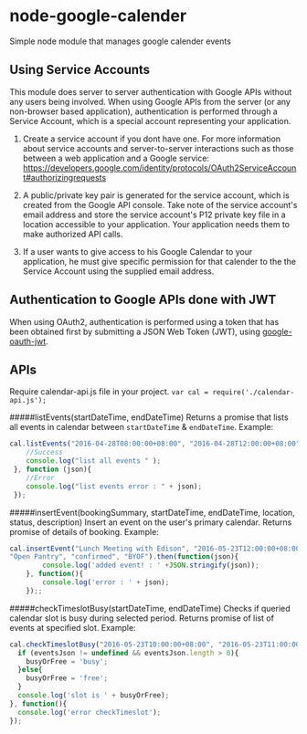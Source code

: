 # node-google-calender
Simple node module that manages google calender events

## Using Service Accounts
This module does server to server authentication with Google APIs without any users being involved. 
When using Google APIs from the server (or any non-browser based application), authentication is performed through a Service Account, which is a special account representing your application. 

1. Create a service account if you dont have one. For more information about service accounts and server-to-server interactions such as those between a web application and a Google service: https://developers.google.com/identity/protocols/OAuth2ServiceAccount#authorizingrequests

2. A public/private key pair is generated for the service account, which is created from the Google API console. Take note of the service account's email address and store the service account's P12 private key file in a location accessible to your application. Your application needs them to make authorized API calls.

3. If a user wants to give access to his Google Calendar to your application, he must give specific permission for that calender to the the Service Account using the supplied email address.

## Authentication to Google APIs done with JWT
When using OAuth2, authentication is performed using a token that has been obtained first by submitting a JSON Web Token (JWT), using [google-oauth-jwt](https://github.com/extrabacon/google-oauth-jwt).

## APIs
Require calendar-api.js file in your project.
`var cal = require('./calendar-api.js');`

#####listEvents(startDateTime, endDateTime)
Returns a promise that lists all events in calendar between `startDateTime` & `endDateTime`.
Example:
```javascript
cal.listEvents("2016-04-28T08:00:00+08:00", "2016-04-28T12:00:00+08:00").then(function(json){
    //Success
    console.log("list all events " );
 }, function (json){
    //Error
    console.log("list events error : " + json);
 });
```

#####insertEvent(bookingSummary, startDateTime, endDateTime, location, status, description)
Insert an event on the user's primary calendar. Returns promise of details of booking.
Example:
```javascript
cal.insertEvent("Lunch Meeting with Edison", "2016-05-23T12:00:00+08:00", "2016-05-23T13:00:00+08:00", 
"Open Pantry", "confirmed", "BYOF").then(function(json){
		console.log('added event! : ' +JSON.stringify(json));
	}, function(){
		console.log('error : ' + json);
	});;
```

#####checkTimeslotBusy(startDateTime, endDateTime)
Checks if queried calendar slot is busy during selected period. 
Returns promise of list of events at specified slot. Example:
```javascript
cal.checkTimeslotBusy("2016-05-23T10:00:00+08:00", "2016-05-23T11:00:00+08:00").then(function(eventsJson){ 
  if (eventsJson != undefined && eventsJson.length > 0){
    busyOrFree = 'busy';
  }else{
    busyOrFree = 'free';
  }
  console.log('slot is ' + busyOrFree);  
}, function(){
  console.log('error checkTimeslot');
});
```
